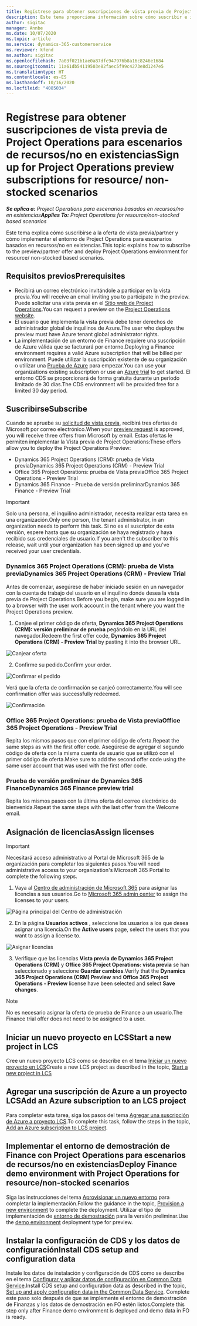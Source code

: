 ```yaml
---
title: Regístrese para obtener suscripciones de vista previa de Project Operations para escenarios de recursos/no en existencias
description: Este tema proporciona información sobre cómo suscribir e implementar Project Operations para escenarios basados en recursos/no en existencias.
author: sigitac
manager: Annbe
ms.date: 10/07/2020
ms.topic: article
ms.service: dynamics-365-customerservice
ms.reviewer: kfend
ms.author: sigitac
ms.openlocfilehash: 7a03f021b1ae0a87dfc947976b8a16c8246e1684
ms.sourcegitcommit: 11a61db54119503e82faec5f99c4273e8d1247e5
ms.translationtype: HT
ms.contentlocale: es-ES
ms.lasthandoff: 10/16/2020
ms.locfileid: "4085034"
---
```

# <a name="sign-up-for-project-operations-preview-subscriptions-for-resource-non-stocked-scenarios"></a><span data-ttu-id="651b0-103">Regístrese para obtener suscripciones de vista previa de Project Operations para escenarios de recursos/no en existencias</span><span class="sxs-lookup"><span data-stu-id="651b0-103">Sign up for Project Operations preview subscriptions for resource/ non-stocked scenarios</span></span>

<span data-ttu-id="651b0-104">_**Se aplica a:** Project Operations para escenarios basados en recursos/no en existencias_</span><span class="sxs-lookup"><span data-stu-id="651b0-104">_**Applies To:** Project Operations for resource/non-stocked based scenarios_</span></span>

<span data-ttu-id="651b0-105">Este tema explica cómo suscribirse a la oferta de vista previa/partner y cómo implementar el entorno de Project Operations para escenarios basados en recursos/no en existencias.</span><span class="sxs-lookup"><span data-stu-id="651b0-105">This topic explains how to subscribe to the preview/partner offer and deploy Project Operations environment for resource/ non-stocked based scenarios.</span></span>

## <a name="prerequisites"></a><span data-ttu-id="651b0-106">Requisitos previos</span><span class="sxs-lookup"><span data-stu-id="651b0-106">Prerequisites</span></span>

- <span data-ttu-id="651b0-107">Recibirá un correo electrónico invitándole a participar en la vista previa.</span><span class="sxs-lookup"><span data-stu-id="651b0-107">You will receive an email inviting you to participate in the preview.</span></span> <span data-ttu-id="651b0-108">Puede solicitar una vista previa en el [Sitio web de Project Operations](https://dynamics.microsoft.com/en-us/project-operations/overview/).</span><span class="sxs-lookup"><span data-stu-id="651b0-108">You can request a preview on the [Project Operations website](https://dynamics.microsoft.com/en-us/project-operations/overview/).</span></span>
- <span data-ttu-id="651b0-109">El usuario que implementa la vista previa debe tener derechos de administrador global de inquilinos de Azure.</span><span class="sxs-lookup"><span data-stu-id="651b0-109">The user who deploys the preview must have Azure tenant global administrator rights.</span></span>
- <span data-ttu-id="651b0-110">La implementación de un entorno de Finance requiere una suscripción de Azure válida que se facturará por entorno.</span><span class="sxs-lookup"><span data-stu-id="651b0-110">Deploying a Finance environment requires a valid Azure subscription that will be billed per environment.</span></span> <span data-ttu-id="651b0-111">Puede utilizar la suscripción existente de su organización o utilizar una [Prueba de Azure](https://azure.microsoft.com/en-us/free/) para empezar.</span><span class="sxs-lookup"><span data-stu-id="651b0-111">You can use your organizations existing subscription or use an [Azure trial](https://azure.microsoft.com/en-us/free/) to get started.</span></span> <span data-ttu-id="651b0-112">El entorno CDS se proporcionará de forma gratuita durante un período limitado de 30 días.</span><span class="sxs-lookup"><span data-stu-id="651b0-112">The CDS environment will be provided free for a limited 30 day period.</span></span>

## <a name="subscribe"></a><span data-ttu-id="651b0-113">Suscribirse</span><span class="sxs-lookup"><span data-stu-id="651b0-113">Subscribe</span></span>

<span data-ttu-id="651b0-114">Cuando se apruebe su [solicitud de vista previa](https://forms.office.com/FormsPro/Pages/ResponsePage.aspx?id=v4j5cvGGr0GRqy180BHbR56j8lZs0FdAvwT75_WNFyxUMkRDV1NYQU5TNjE2VjhKOVBUNVg2R0s1NC4u), recibirá tres ofertas de Microsoft por correo electrónico.</span><span class="sxs-lookup"><span data-stu-id="651b0-114">When your [preview request](https://forms.office.com/FormsPro/Pages/ResponsePage.aspx?id=v4j5cvGGr0GRqy180BHbR56j8lZs0FdAvwT75_WNFyxUMkRDV1NYQU5TNjE2VjhKOVBUNVg2R0s1NC4u) is approved, you will receive three offers from Microsoft by email.</span></span> <span data-ttu-id="651b0-115">Estas ofertas le permiten implementar la Vista previa de Project Operations:</span><span class="sxs-lookup"><span data-stu-id="651b0-115">These offers allow you to deploy the Project Operations Preview:</span></span>

- <span data-ttu-id="651b0-116">Dynamics 365 Project Operations (CRM): prueba de Vista previa</span><span class="sxs-lookup"><span data-stu-id="651b0-116">Dynamics 365 Project Operations (CRM) - Preview Trial</span></span>
- <span data-ttu-id="651b0-117">Office 365 Project Operations: prueba de Vista previa</span><span class="sxs-lookup"><span data-stu-id="651b0-117">Office 365 Project Operations - Preview Trial</span></span>
- <span data-ttu-id="651b0-118">Dynamics 365 Finance - Prueba de versión preliminar</span><span class="sxs-lookup"><span data-stu-id="651b0-118">Dynamics 365 Finance - Preview Trial</span></span>

> [!IMPORTANT]
> <span data-ttu-id="651b0-119">Solo una persona, el inquilino administrador, necesita realizar esta tarea en una organización.</span><span class="sxs-lookup"><span data-stu-id="651b0-119">Only one person, the tenant administrator, in an organization needs to perform this task.</span></span> <span data-ttu-id="651b0-120">Si no es el suscriptor de esta versión, espere hasta que su organización se haya registrado y haya recibido sus credenciales de usuario.</span><span class="sxs-lookup"><span data-stu-id="651b0-120">If you aren't the subscriber to this release, wait until your organization has been signed up and you've received your user credentials.</span></span>

### <a name="dynamics-365-project-operations-crm---preview-trial"></a><span data-ttu-id="651b0-121">Dynamics 365 Project Operations (CRM): prueba de Vista previa</span><span class="sxs-lookup"><span data-stu-id="651b0-121">Dynamics 365 Project Operations (CRM) - Preview Trial</span></span> 

<span data-ttu-id="651b0-122">Antes de comenzar, asegúrese de haber iniciado sesión en un navegador con la cuenta de trabajo del usuario en el inquilino donde desea la vista previa de Project Operations.</span><span class="sxs-lookup"><span data-stu-id="651b0-122">Before you begin, make sure you are logged in to a browser with the user work account in the tenant where you want the Project Operations preview.</span></span>

1. <span data-ttu-id="651b0-123">Canjee el primer código de oferta, **Dynamics 365 Project Operations (CRM): versión preliminar de prueba** pegándolo en la URL del navegador.</span><span class="sxs-lookup"><span data-stu-id="651b0-123">Redeem the first offer code, **Dynamics 365 Project Operations (CRM) - Preview Trial** by pasting it into the browser URL.</span></span>

![Canjear oferta](./media/16RedeemFirstOfferNew.png)

2. <span data-ttu-id="651b0-125">Confirme su pedido.</span><span class="sxs-lookup"><span data-stu-id="651b0-125">Confirm your order.</span></span>

![Confirmar el pedido](./media/17ConfirmOrderNew.png)

<span data-ttu-id="651b0-127">Verá que la oferta de confirmación se canjeó correctamente.</span><span class="sxs-lookup"><span data-stu-id="651b0-127">You will see confirmation offer was successfully redeemed.</span></span>

![Confirmación](./media/18OrderConfirmationNew.png)

### <a name="office-365-project-operations---preview-trial"></a><span data-ttu-id="651b0-129">Office 365 Project Operations: prueba de Vista previa</span><span class="sxs-lookup"><span data-stu-id="651b0-129">Office 365 Project Operations - Preview Trial</span></span>

<span data-ttu-id="651b0-130">Repita los mismos pasos que con el primer código de oferta.</span><span class="sxs-lookup"><span data-stu-id="651b0-130">Repeat the same steps as with the first offer code.</span></span> <span data-ttu-id="651b0-131">Asegúrese de agregar el segundo código de oferta con la misma cuenta de usuario que se utilizó con el primer código de oferta.</span><span class="sxs-lookup"><span data-stu-id="651b0-131">Make sure to add the second offer code using the same user account that was used with the first offer code.</span></span>

### <a name="dynamics-365-finance-preview-trial"></a><span data-ttu-id="651b0-132">Prueba de versión preliminar de Dynamics 365 Finance</span><span class="sxs-lookup"><span data-stu-id="651b0-132">Dynamics 365 Finance preview trial</span></span>

<span data-ttu-id="651b0-133">Repita los mismos pasos con la última oferta del correo electrónico de bienvenida.</span><span class="sxs-lookup"><span data-stu-id="651b0-133">Repeat the same steps with the last offer from the Welcome email.</span></span>

## <a name="assign-licenses"></a><span data-ttu-id="651b0-134">Asignación de licencias</span><span class="sxs-lookup"><span data-stu-id="651b0-134">Assign licenses</span></span>

> [!IMPORTANT]
> <span data-ttu-id="651b0-135">Necesitará acceso administrativo al Portal de Microsoft 365 de la organización para completar los siguientes pasos.</span><span class="sxs-lookup"><span data-stu-id="651b0-135">You will need administrative access to your organization's Microsoft 365 Portal to complete the following steps.</span></span>

1. <span data-ttu-id="651b0-136">Vaya al [Centro de administración de Microsoft 365](https://portal.office.com/) para asignar las licencias a sus usuarios.</span><span class="sxs-lookup"><span data-stu-id="651b0-136">Go to [Microsoft 365 admin center](https://portal.office.com/) to assign the licenses to your users.</span></span>

![Página principal del Centro de administración](./media/14AdminPortal.png)

2. <span data-ttu-id="651b0-138">En la página **Usuarios activos** , seleccione los usuarios a los que desea asignar una licencia.</span><span class="sxs-lookup"><span data-stu-id="651b0-138">On the **Active users** page, select the users that you want to assign a license to.</span></span>

![Asignar licencias](./media/15AssignLicenses.png)

3. <span data-ttu-id="651b0-140">Verifique que las licencias **Vista previa de Dynamics 365 Project Operations (CRM)** y **Office 365 Project Operations: vista previa** se han seleccionado y seleccione **Guardar cambios**.</span><span class="sxs-lookup"><span data-stu-id="651b0-140">Verify that the **Dynamics 365 Project Operations (CRM) Preview** and **Office 365 Project Operations - Preview** license have been selected and select **Save changes**.</span></span>

> [!NOTE]
> <span data-ttu-id="651b0-141">No es necesario asignar la oferta de prueba de Finance a un usuario.</span><span class="sxs-lookup"><span data-stu-id="651b0-141">The Finance trial offer does not need to be assigned to a user.</span></span>

## <a name="start-a-new-project-in-lcs"></a><span data-ttu-id="651b0-142">Iniciar un nuevo proyecto en LCS</span><span class="sxs-lookup"><span data-stu-id="651b0-142">Start a new project in LCS</span></span>

<span data-ttu-id="651b0-143">Cree un nuevo proyecto LCS como se describe en el tema [Iniciar un nuevo proyecto en LCS](create-lcs-project.md)</span><span class="sxs-lookup"><span data-stu-id="651b0-143">Create a new LCS project as described in the topic, [Start a new project in LCS](create-lcs-project.md)</span></span>

## <a name="add-an-azure-subscription-to-an-lcs-project"></a><span data-ttu-id="651b0-144">Agregar una suscripción de Azure a un proyecto LCS</span><span class="sxs-lookup"><span data-stu-id="651b0-144">Add an Azure subscription to an LCS project</span></span>

<span data-ttu-id="651b0-145">Para completar esta tarea, siga los pasos del tema [Agregar una suscripción de Azure a proyecto LCS](resource-add-azure-subscription-lcs-project.md).</span><span class="sxs-lookup"><span data-stu-id="651b0-145">To complete this task, follow the steps in the topic, [Add an Azure subscription to LCS project](resource-add-azure-subscription-lcs-project.md).</span></span>

## <a name="deploy-finance-demo-environment-with-project-operations-for-resourcenon-stocked-scenarios"></a><span data-ttu-id="651b0-146">Implementar el entorno de demostración de Finance con Project Operations para escenarios de recursos/no en existencias</span><span class="sxs-lookup"><span data-stu-id="651b0-146">Deploy Finance demo environment with Project Operations for resource/non-stocked scenarios</span></span>

<span data-ttu-id="651b0-147">Siga las instrucciones del tema [Aprovisionar un nuevo entorno](resource-provision-new-environment.md) para completar la implementación.</span><span class="sxs-lookup"><span data-stu-id="651b0-147">Follow the guidance in the topic, [Provision a new environment](resource-provision-new-environment.md) to complete the deployment.</span></span> <span data-ttu-id="651b0-148">Utilizar el tipo de implementación de [entorno de demostración](https://docs.microsoft.com/dynamics365/fin-ops-core/dev-itpro/deployment/deploy-demo-environment) para la versión preliminar.</span><span class="sxs-lookup"><span data-stu-id="651b0-148">Use the [demo environment](https://docs.microsoft.com/dynamics365/fin-ops-core/dev-itpro/deployment/deploy-demo-environment) deployment type for preview.</span></span> 

## <a name="install-cds-setup-and-configuration-data"></a><span data-ttu-id="651b0-149">Instalar la configuración de CDS y los datos de configuración</span><span class="sxs-lookup"><span data-stu-id="651b0-149">Install CDS setup and configuration data</span></span>

<span data-ttu-id="651b0-150">Instale los datos de instalación y configuración de CDS como se describe en el tema [Configurar y aplicar datos de configuración en Common Data Service](resource-apply-pro-setup-config-data.md).</span><span class="sxs-lookup"><span data-stu-id="651b0-150">Install CDS setup and configuration data as described in the topic, [Set up and apply configuration data in the Common Data Service](resource-apply-pro-setup-config-data.md).</span></span>
<span data-ttu-id="651b0-151">Complete este paso solo después de que se implemente el entorno de demostración de Finanzas y los datos de demostración en FO estén listos.</span><span class="sxs-lookup"><span data-stu-id="651b0-151">Complete this step only after Finance demo environment is deployed and demo data in FO is ready.</span></span>
